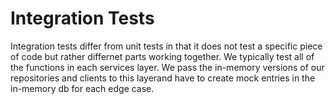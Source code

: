 # Integration Tests

Integration tests differ from unit tests in that it does not test a specific piece of code but  rather differnet parts working together. We typically test all of the functions in each services layer. We pass the in-memory versions of our repositories and clients to this layerand have to create mock entries in the in-memory db for each edge case.
